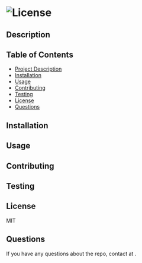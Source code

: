 # ![License](https://img.shields.io/badge/license-MIT-blue.svg)

## Description


## Table of Contents
- [Project Description](#Description)
- [Installation](#Installation)
- [Usage](#Usage)
- [Contributing](#Contributing)
- [Testing](#Testing)
- [License](#license)
- [Questions](#Questions)

## Installation


## Usage


## Contributing


## Testing


## License
MIT

## Questions
If you have any questions about the repo, contact  at .
